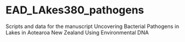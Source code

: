# EAD_LAkes380_pathogens
Scripts and data for the manuscript Uncovering Bacterial Pathogens in Lakes in Aotearoa New Zealand Using Environmental DNA
